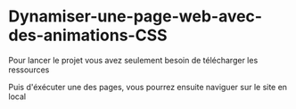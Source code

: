 # Dynamiser-une-page-web-avec-des-animations-CSS

Pour lancer le projet vous avez seulement besoin de télécharger les ressources

Puis d'éxécuter une des pages, vous pourrez ensuite naviguer sur le site en local
